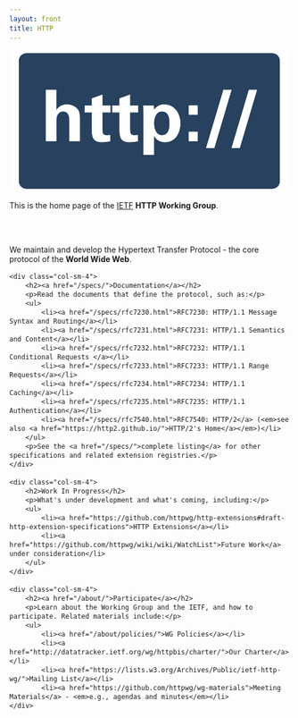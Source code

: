 ```yaml
---
layout: front
title: HTTP
---
```


<div class="container">

<div class="row">

<div class="jumbotron">
	
<div class="pull-left hidden-xs">
	<img src="/asset/http.svg" class="img-responsive">
</div>

<p>This is the home page of the <a href="http://www.ietf.org/">IETF</a> <strong>HTTP Working Group</strong>.</p>
<br clear="all" class="hidden-xs hidden-md hidden-lg">
<br clear="all" class="hidden-xs hidden-md hidden-lg">
<p>We maintain and develop the Hypertext Transfer Protocol - the core protocol of the <strong>World Wide Web</strong>.</p>

</div>
</div>

<div class="row">
	
	<div class="col-sm-4">
		<h2><a href="/specs/">Documentation</a></h2>
		<p>Read the documents that define the protocol, such as:</p>
		<ul>
            <li><a href="/specs/rfc7230.html">RFC7230: HTTP/1.1 Message Syntax and Routing</a></li>
            <li><a href="/specs/rfc7231.html">RFC7231: HTTP/1.1 Semantics and Content</a></li>
            <li><a href="/specs/rfc7232.html">RFC7232: HTTP/1.1 Conditional Requests </a></li>
            <li><a href="/specs/rfc7233.html">RFC7233: HTTP/1.1 Range Requests</a></li>
            <li><a href="/specs/rfc7234.html">RFC7234: HTTP/1.1 Caching</a></li>
            <li><a href="/specs/rfc7235.html">RFC7235: HTTP/1.1 Authentication</a></li>
            <li><a href="/specs/rfc7540.html">RFC7540: HTTP/2</a> (<em>see also <a href="https://http2.github.io/">HTTP/2's Home</a></em>)</li>
		</ul>
		<p>See the <a href="/specs/">complete listing</a> for other specifications and related extension registries.</p>
	</div>

	<div class="col-sm-4">
		<h2>Work In Progress</h2>
		<p>What's under development and what's coming, including:</p>
		<ul>
			<li><a href="https://github.com/httpwg/http-extensions#draft-http-extension-specifications">HTTP Extensions</a></li>
			<li><a href="https://github.com/httpwg/wiki/wiki/WatchList">Future Work</a> under consideration</li>
		</ul>
	</div>

	<div class="col-sm-4">
		<h2><a href="/about/">Participate</a></h2>
		<p>Learn about the Working Group and the IETF, and how to participate. Related materials include:</p>
		<ul>
			<li><a href="/about/policies/">WG Policies</a></li>
			<li><a href="http://datatracker.ietf.org/wg/httpbis/charter/">Our Charter</a></li>
			<li><a href="https://lists.w3.org/Archives/Public/ietf-http-wg/">Mailing List</a></li>
			<li><a href="https://github.com/httpwg/wg-materials">Meeting Materials</a> - <em>e.g., agendas and minutes</em></li>
	</div>
</div>

</div>

